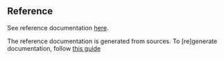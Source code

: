 ## Reference

See reference documentation [here](./../../dist/api/doc/access-management.md).

The reference documentation is generated from sources. To [re]generate documentation, follow [this guide](./../development/building#documentation)
